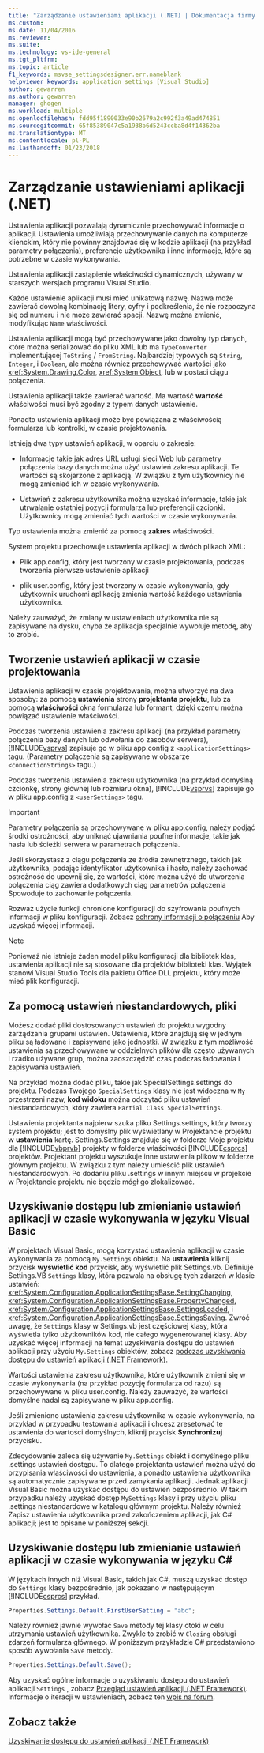 ```yaml
---
title: "Zarządzanie ustawieniami aplikacji (.NET) | Dokumentacja firmy Microsoft"
ms.custom: 
ms.date: 11/04/2016
ms.reviewer: 
ms.suite: 
ms.technology: vs-ide-general
ms.tgt_pltfrm: 
ms.topic: article
f1_keywords: msvse_settingsdesigner.err.nameblank
helpviewer_keywords: application settings [Visual Studio]
author: gewarren
ms.author: gewarren
manager: ghogen
ms.workload: multiple
ms.openlocfilehash: fdd95f1890033e90b2679a2c992f3a49ad474851
ms.sourcegitcommit: 65f85389047c5a1938b6d5243ccba8d4f14362ba
ms.translationtype: MT
ms.contentlocale: pl-PL
ms.lasthandoff: 01/23/2018
---
```

# <a name="managing-application-settings-net"></a>Zarządzanie ustawieniami aplikacji (.NET)

Ustawienia aplikacji pozwalają dynamicznie przechowywać informacje o aplikacji. Ustawienia umożliwiają przechowywanie danych na komputerze klienckim, który nie powinny znajdować się w kodzie aplikacji (na przykład parametry połączenia), preferencje użytkownika i inne informacje, które są potrzebne w czasie wykonywania.

Ustawienia aplikacji zastąpienie właściwości dynamicznych, używany w starszych wersjach programu Visual Studio.

Każde ustawienie aplikacji musi mieć unikatową nazwę. Nazwa może zawierać dowolną kombinację litery, cyfry i podkreślenia, że nie rozpoczyna się od numeru i nie może zawierać spacji. Nazwę można zmienić, modyfikując `Name` właściwości.

Ustawienia aplikacji mogą być przechowywane jako dowolny typ danych, które można serializować do pliku XML lub ma `TypeConverter` implementującej `ToString` / `FromString`. Najbardziej typowych są `String`, `Integer`, i `Boolean`, ale można również przechowywać wartości jako <xref:System.Drawing.Color>, <xref:System.Object>, lub w postaci ciągu połączenia.

Ustawienia aplikacji także zawierać wartość. Ma wartość **wartość** właściwości musi być zgodny z typem danych ustawienie.

Ponadto ustawienia aplikacji może być powiązana z właściwością formularza lub kontrolki, w czasie projektowania.

Istnieją dwa typy ustawień aplikacji, w oparciu o zakresie:

- Informacje takie jak adres URL usługi sieci Web lub parametry połączenia bazy danych można użyć ustawień zakresu aplikacji. Te wartości są skojarzone z aplikacją. W związku z tym użytkownicy nie mogą zmieniać ich w czasie wykonywania.

- Ustawień z zakresu użytkownika można uzyskać informacje, takie jak utrwalanie ostatniej pozycji formularza lub preferencji czcionki. Użytkownicy mogą zmieniać tych wartości w czasie wykonywania.

Typ ustawienia można zmienić za pomocą **zakres** właściwości.

System projektu przechowuje ustawienia aplikacji w dwóch plikach XML:

- Plik app.config, który jest tworzony w czasie projektowania, podczas tworzenia pierwsze ustawienie aplikacji

- plik user.config, który jest tworzony w czasie wykonywania, gdy użytkownik uruchomi aplikację zmienia wartość każdego ustawienia użytkownika.

Należy zauważyć, że zmiany w ustawieniach użytkownika nie są zapisywane na dysku, chyba że aplikacja specjalnie wywołuje metodę, aby to zrobić.

## <a name="creating-application-settings-at-design-time"></a>Tworzenie ustawień aplikacji w czasie projektowania

Ustawienia aplikacji w czasie projektowania, można utworzyć na dwa sposoby: za pomocą **ustawienia** strony **projektanta projektu**, lub za pomocą **właściwości** okna formularza lub formant, dzięki czemu można powiązać ustawienie właściwości.

Podczas tworzenia ustawienia zakresu aplikacji (na przykład parametry połączenia bazy danych lub odwołania do zasobów serwera), [!INCLUDE[vsprvs](../code-quality/includes/vsprvs_md.md)] zapisuje go w pliku app.config z `<applicationSettings>` tagu. (Parametry połączenia są zapisywane w obszarze `<connectionStrings>` tagu.)

Podczas tworzenia ustawienia zakresu użytkownika (na przykład domyślną czcionkę, strony głównej lub rozmiaru okna), [!INCLUDE[vsprvs](../code-quality/includes/vsprvs_md.md)] zapisuje go w pliku app.config z `<userSettings>` tagu.

> [!IMPORTANT]
> Parametry połączenia są przechowywane w pliku app.config, należy podjąć środki ostrożności, aby uniknąć ujawniania poufne informacje, takie jak hasła lub ścieżki serwera w parametrach połączenia.
>
> Jeśli skorzystasz z ciągu połączenia ze źródła zewnętrznego, takich jak użytkownika, podając identyfikator użytkownika i hasło, należy zachować ostrożność do upewnij się, że wartości, które można użyć do utworzenia połączenia ciąg zawiera dodatkowych ciąg parametrów połączenia Spowoduje to zachowanie połączenia.
>
> Rozważ użycie funkcji chronione konfiguracji do szyfrowania poufnych informacji w pliku konfiguracji. Zobacz [ochrony informacji o połączeniu](/dotnet/framework/data/adonet/protecting-connection-information) Aby uzyskać więcej informacji.

> [!NOTE]
> Ponieważ nie istnieje żaden model pliku konfiguracji dla bibliotek klas, ustawienia aplikacji nie są stosowane dla projektów biblioteki klas. Wyjątek stanowi Visual Studio Tools dla pakietu Office DLL projektu, który może mieć plik konfiguracji.

## <a name="using-customized-settings-files"></a>Za pomocą ustawień niestandardowych, pliki

Możesz dodać pliki dostosowanych ustawień do projektu wygodny zarządzania grupami ustawień. Ustawienia, które znajdują się w jednym pliku są ładowane i zapisywane jako jednostki. W związku z tym możliwość ustawienia są przechowywane w oddzielnych plików dla często używanych i rzadko używane grup, można zaoszczędzić czas podczas ładowania i zapisywania ustawień.

Na przykład można dodać pliku, takie jak SpecialSettings.settings do projektu. Podczas Twojego `SpecialSettings` klasy nie jest widoczna w `My` przestrzeni nazw, **kod widoku** można odczytać pliku ustawień niestandardowych, który zawiera `Partial Class SpecialSettings`.

Ustawienia projektanta najpierw szuka pliku Settings.settings, który tworzy system projektu; jest to domyślny plik wyświetlany w Projektancie projektu w **ustawienia** kartę. Settings.Settings znajduje się w folderze Moje projektu dla [!INCLUDE[vbprvb](../code-quality/includes/vbprvb_md.md)] projekty w folderze właściwości [!INCLUDE[csprcs](../data-tools/includes/csprcs_md.md)] projektów. Projektant projektu wyszukuje inne ustawienia plików w folderze głównym projektu. W związku z tym należy umieścić plik ustawień niestandardowych. Po dodaniu pliku .settings w innym miejscu w projekcie w Projektancie projektu nie będzie mógł go zlokalizować.

## <a name="accessing-or-changing-application-settings-at-run-time-in-visual-basic"></a>Uzyskiwanie dostępu lub zmienianie ustawień aplikacji w czasie wykonywania w języku Visual Basic

W projektach Visual Basic, mogą korzystać ustawienia aplikacji w czasie wykonywania za pomocą `My.Settings` obiektu. Na **ustawienia** kliknij przycisk **wyświetlić kod** przycisk, aby wyświetlić plik Settings.vb. Definiuje Settings.VB `Settings` klasy, która pozwala na obsługę tych zdarzeń w klasie ustawień: <xref:System.Configuration.ApplicationSettingsBase.SettingChanging>, <xref:System.Configuration.ApplicationSettingsBase.PropertyChanged>, <xref:System.Configuration.ApplicationSettingsBase.SettingsLoaded>, i <xref:System.Configuration.ApplicationSettingsBase.SettingsSaving>. Zwróć uwagę, że `Settings` klasy w Settings.vb jest częściowej klasy, która wyświetla tylko użytkowników kod, nie całego wygenerowanej klasy. Aby uzyskać więcej informacji na temat uzyskiwania dostępu do ustawień aplikacji przy użyciu `My.Settings` obiektów, zobacz [podczas uzyskiwania dostępu do ustawień aplikacji (.NET Framework)](/dotnet/visual-basic/developing-apps/programming/app-settings/accessing-application-settings).

Wartości ustawienia zakresu użytkownika, które użytkownik zmieni się w czasie wykonywania (na przykład pozycję formularza od razu) są przechowywane w pliku user.config. Należy zauważyć, że wartości domyślne nadal są zapisywane w pliku app.config.

Jeśli zmieniono ustawienia zakresu użytkownika w czasie wykonywania, na przykład w przypadku testowania aplikacji i chcesz zresetować te ustawienia do wartości domyślnych, kliknij przycisk **Synchronizuj** przycisku.

Zdecydowanie zaleca się używanie `My.Settings` obiekt i domyślnego pliku .settings ustawień dostępu. To dlatego projektanta ustawień można użyć do przypisania właściwości do ustawienia, a ponadto ustawienia użytkownika są automatycznie zapisywane przed zamykania aplikacji. Jednak aplikacji Visual Basic można uzyskać dostępu do ustawień bezpośrednio. W takim przypadku należy uzyskać dostęp `MySettings` klasy i przy użyciu pliku .settings niestandardowe w katalogu głównym projektu. Należy również Zapisz ustawienia użytkownika przed zakończeniem aplikacji, jak C# aplikacji; jest to opisane w poniższej sekcji.

## <a name="accessing-or-changing-application-settings-at-run-time-in-c"></a>Uzyskiwanie dostępu lub zmienianie ustawień aplikacji w czasie wykonywania w języku C# #

W językach innych niż Visual Basic, takich jak C#, muszą uzyskać dostęp do `Settings` klasy bezpośrednio, jak pokazano w następującym [!INCLUDE[csprcs](../data-tools/includes/csprcs_md.md)] przykład.

```csharp
Properties.Settings.Default.FirstUserSetting = "abc";
```

Należy również jawnie wywołać `Save` metody tej klasy otoki w celu utrzymania ustawień użytkownika. Zwykle to zrobić w `Closing` obsługi zdarzeń formularza głównego. W poniższym przykładzie C# przedstawiono sposób wywołania `Save` metody.

```csharp
Properties.Settings.Default.Save();
```

Aby uzyskać ogólne informacje o uzyskiwaniu dostępu do ustawień aplikacji `Settings` , zobacz [Przegląd ustawień aplikacji (.NET Framework)](/dotnet/framework/winforms/advanced/application-settings-overview). Informacje o iteracji w ustawieniach, zobacz ten [wpis na forum](http://social.msdn.microsoft.com/Forums/vstudio/40fbb470-f1e8-4a02-a4a0-9f62b54d0fc4/is-this-possible-propertiessettingsdefault?forum=csharpgeneral).

## <a name="see-also"></a>Zobacz także

[Uzyskiwanie dostępu do ustawień aplikacji (.NET Framework)](/dotnet/visual-basic/developing-apps/programming/app-settings/accessing-application-settings)

